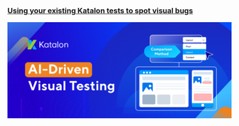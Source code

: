 ### [Using your existing Katalon tests to spot visual bugs](https://katalon.com/visual-testing?utm_source=%08katalon&utm_medium=in-app-best-prac&utm_campaign=visual-testing)

<img src="https://github.com/katalon-studio/docs-images/raw/master/katalon-studio/docs/ks-start-page/SP%20Best%20Practice%20(1).jpg">
 
